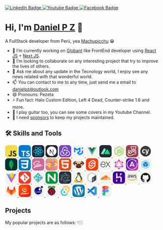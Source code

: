 <div id="badges">
  <a href="https://www.linkedin.com/in/daniel-pisconte-zevallos">
    <img src="https://img.shields.io/badge/LinkedIn-blue?style=for-the-badge&logo=linkedin&logoColor=white" alt="LinkedIn Badge"/>
  </a>
  <a href="https://www.youtube.com/channel/UCtzcWby9jUUE9xyg2n0bE2w">
    <img src="https://img.shields.io/badge/YouTube-red?style=for-the-badge&logo=youtube&logoColor=white" alt="Youtube Badge"/>
  </a>
  <a href="https://www.facebook.com/dapize">
    <img src="https://img.shields.io/badge/Facebook-blue?style=for-the-badge&logo=facebook&logoColor=white" alt="Facebook Badge"/>
  </a>
</div>

# Hi, I'm [Daniel P Z](https://www.danielpz.com) 👋

A FullStack developer from Perú, yea [Machupicchu](https://www.machupicchu.gob.pe/) 😁

- 🔭 I’m currently working on [Globant](https://www.globant.com/) like FrontEnd developer using [React JS](https://reactjs.org/) + [Next JS](https://nextjs.org).
- 👯 I’m looking to collaborate on any interesting project that try to improve the lives of others.
- 💬 Ask me about any update in the Tecnology world, I enjoy see any news related with that wonderful world.
- 📫 You can contact to me to any time, just send me a email to danielpz@outlook.com
- 😄 Pronouns: Pezeta
- ⚡ Fun fact: Halo Custom Edition, Left 4 Dead, Counter-strike 1.6 and more.
- 🎸 I play guitar too, you can see some covers in my Youtube Channel.
- 💖 I need [sponsors](https://www.buymeacoffee.com/danielpz) to keep my projects maintained.


## 🛠 Skills and Tools

<div>
    <a href="https://developer.mozilla.org/en-US/docs/Web/JavaScript" title="Javascript" target="_blank">
    <img src="https://raw.githubusercontent.com/dapize/dapize/main/icons/JavaScript.svg" width="40" height="40">
    </a>
    <a href="https://www.typescriptlang.org/" title="TypeScript" target="_blank">
        <img src="https://raw.githubusercontent.com/dapize/dapize/main/icons/TypeScript.svg" width="40" height="40">
    </a>
    <a href="https://reactjs.org" title="React JS" target="_blank">
        <img src="https://raw.githubusercontent.com/dapize/dapize/main/icons/React-Dark.svg" width="40" height="40">
    </a>
    <a href="https://nextjs.org/" title="NextJS" target="_blank">
        <img src="https://raw.githubusercontent.com/dapize/dapize/main/icons/NextJS-Dark.svg" width="40" height="40">
    </a>
    <a href="https://redux-toolkit.js.org/" title="Redux Toolkit" target="_blank">
        <img src="https://raw.githubusercontent.com/dapize/dapize/main/icons/Redux.svg" width="40" height="40">
    </a>
    <a href="https://mui.com" title="MaterialUI" target="_blank">
        <img src="https://raw.githubusercontent.com/dapize/dapize/main/icons/MaterialUI-Light.svg" width="40" height="40">
    </a>
    <a href="https://vuejs.org/" title="VueJS" target="_blank">
        <img src="https://raw.githubusercontent.com/dapize/dapize/main/icons/VueJS-Light.svg" width="40" height="40">
    </a>
    <a href="https://v3.nuxtjs.org/" title="Nuxt JS" target="_blank">
        <img src="https://raw.githubusercontent.com/dapize/dapize/main/icons/NuxtJS-Dark.svg" width="40" height="40">
    </a>
    <a href="https://nodejs.org" title="NodeJS" target="_blank">
        <img src="https://raw.githubusercontent.com/dapize/dapize/main/icons/NodeJS-Light.svg" width="40" height="40">
    </a>
    <a href="https://jestjs.io" title="Jest" target="_blank">
        <img src="https://raw.githubusercontent.com/dapize/dapize/main/icons/Jest.svg" width="40" height="40">
    </a>
    <a href="https://www.cypress.io/" title="Cypress" target="_blank">
        <img src="https://raw.githubusercontent.com/dapize/dapize/main/icons/cypress.svg" width="40" height="40">
    </a>
    <a href="https://www.mongodb.com" title="MongoDB" target="_blank">
        <img src="https://raw.githubusercontent.com/dapize/dapize/main/icons/MongoDB.svg" width="40" height="40">
    </a>
    <a href="https://developer.mozilla.org/en-US/docs/Web/CSS" title="CSS" target="_blank">
        <img src="https://raw.githubusercontent.com/dapize/dapize/main/icons/CSS.svg" width="40" height="40">
    </a>
    <a href="https://sass-lang.com" title="Sass" target="_blank">
        <img src="https://raw.githubusercontent.com/dapize/dapize/main/icons/Sass.svg" width="40" height="40">
    </a>
    <a href="https://styled-components.com/" title="StyledComponents" target="_blank">
        <img src="https://raw.githubusercontent.com/dapize/dapize/main/icons/StyledComponents.svg" width="40" height="40">
    </a>
    <a href="https://developer.mozilla.org/en-US/docs/Learn/Getting_started_with_the_web/HTML_basics" title="HTML" target="_blank">
        <img src="https://raw.githubusercontent.com/dapize/dapize/main/icons/HTML.svg" width="40" height="40">
    </a>
    <a href="https://svelte.dev/" title="Pug" target="_blank">
        <img src="https://raw.githubusercontent.com/dapize/dapize/main/icons/Pug-Light.svg" width="40" height="40">
    </a>
    <a href="https://pugjs.org" title="Svelte" target="_blank">
        <img src="https://raw.githubusercontent.com/dapize/dapize/main/icons/Svelte.svg" width="40" height="40">
    </a>
    <a href="https://expressjs.com" title="ExpressJS" target="_blank">
        <img src="https://raw.githubusercontent.com/dapize/dapize/main/icons/ExpressJS-Light.svg" width="40" height="40">
    </a>
    <a href="https://graphql.org" title="GraphQL" target="_blank">
        <img src="https://raw.githubusercontent.com/dapize/dapize/main/icons/GraphQL-Light.svg" width="40" height="40">
    </a>
    <a href="https://www.apollographql.com" title="Apollo" target="_blank">
        <img src="https://raw.githubusercontent.com/dapize/dapize/main/icons/Apollo.svg" width="40" height="40">
    </a>
    <a href="https://webpack.js.org" title="Webpack" target="_blank">
        <img src="https://raw.githubusercontent.com/dapize/dapize/main/icons/Webpack-Light.svg" width="40" height="40">
    </a>
    <a href="https://vitejs.dev" title="Vite" target="_blank">
        <img src="https://raw.githubusercontent.com/dapize/dapize/main/icons/Vite-Light.svg" width="40" height="40">
    </a>
    <a href="https://git-scm.com" title="Git" target="_blank">
        <img src="https://raw.githubusercontent.com/dapize/dapize/main/icons/Git.svg" width="40" height="40">
    </a>
    <a href="https://www.netlify.com" title="Netlify" target="_blank">
        <img src="https://raw.githubusercontent.com/dapize/dapize/main/icons/Netlify-Light.svg" width="40" height="40">
    </a>
    <a href="https://www.nginx.com" title="Nginx" target="_blank">
        <img src="https://raw.githubusercontent.com/dapize/dapize/main/icons/Nginx.svg" width="40" height="40">
    </a>
    <a href="https://www.electronjs.org" title="Electron JS" target="_blank">
        <img src="https://raw.githubusercontent.com/dapize/dapize/main/icons/Electron.svg" width="40" height="40">
    </a>
    <a href="https://es.wikipedia.org/wiki/GNU/Linux" title="Linux" target="_blank">
        <img src="https://raw.githubusercontent.com/dapize/dapize/main/icons/Linux-Light.svg" width="40" height="40">
    </a>
    <a href="https://es.wikipedia.org/wiki/Bash" title="Bash" target="_blank">
        <img src="https://raw.githubusercontent.com/dapize/dapize/main/icons/Bash-Light.svg" width="40" height="40">
    </a>
    <a href="https://www.cloudflare.com" title="Cloudflare" target="_blank">
        <img src="https://raw.githubusercontent.com/dapize/dapize/main/icons/Cloudflare-Light.svg" width="40" height="40">
    </a>
    <a href="https://www.heroku.com" title="Heroku" target="_blank">
        <img src="https://raw.githubusercontent.com/dapize/dapize/main/icons/Heroku.svg" width="40" height="40">
    </a>
    <a href="https://aws.amazon.com" title="AWS" target="_blank">
        <img src="https://raw.githubusercontent.com/dapize/dapize/main/icons/AWS-Light.svg" width="40" height="40">
    </a>
    <a href="https://github.com" title="Github" target="_blank">
        <img src="https://raw.githubusercontent.com/dapize/dapize/main/icons/Github-Light.svg" width="40" height="40">
    </a>
    <a href="https://www.gitlab.com" title="Gitlab" target="_blank">
        <img src="https://raw.githubusercontent.com/dapize/dapize/main/icons/GitLab-Light.svg" width="40" height="40">
    </a>
    <a href="https://jquery.com" title="JQuery" target="_blank">
        <img src="https://raw.githubusercontent.com/dapize/dapize/main/icons/JQuery.svg" width="40" height="40">
    </a>
    <a href="https://www.lua.org" title="Lua" target="_blank">
        <img src="https://raw.githubusercontent.com/dapize/dapize/main/icons/Lua-Light.svg" width="40" height="40">
    </a>
    <a href="https://www.raspberrypi.org" title="Raspberry Pi" target="_blank">
        <img src="https://raw.githubusercontent.com/dapize/dapize/main/icons/RaspberryPi-Light.svg" width="40" height="40">
    </a>
    <a href="https://tauri.studio" title="Tauri" target="_blank">
        <img src="https://raw.githubusercontent.com/dapize/dapize/main/icons/Tauri-Light.svg" width="40" height="40">
    </a>
    <a href="https://wordpress.org" title="Wordpress" target="_blank">
        <img src="https://raw.githubusercontent.com/dapize/dapize/main/icons/Wordpress.svg" width="40" height="40">
    </a>
    <a href="https://code.visualstudio.com" title="VSCode" target="_blank">
        <img src="https://raw.githubusercontent.com/dapize/dapize/main/icons/VSCode-Light.svg" width="40" height="40">
    </a>
    <a href="https://www.figma.com" title="Figma" target="_blank">
        <img src="https://raw.githubusercontent.com/dapize/dapize/main/icons/Figma-Light.svg" width="40" height="40">
    </a>
</div>

## Projects
My popular projects are as follows: 👇🏼
